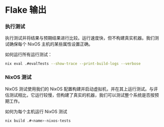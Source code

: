 # Flake 输出

### 执行测试

执行测试并将结果与预期结果进行比较。运行速度快，但不构建真实机器。我们测试确保每个 NixOS 主机的某些属性设置正确。

如何运行所有运行测试：

```bash
nix eval .#evalTests --show-trace --print-build-logs --verbose
```

### NixOS 测试

NixOS 测试使用我们的 NixOS 配置构建并启动虚拟机，并在其上运行测试。与评估测试相比，它运行较慢，但构建了真实的机器，我们可以测试整个系统是否按预期工作。

如何为每个主机运行 NixOS 测试
```bash
nix build .#<name>-nixos-tests
```
